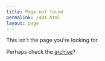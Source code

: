 ```yaml
---
title: Page not found
permalink: /404.html
layout: page
---
```


This isn't the page you're looking for.

Perhaps check the [archive](/archive)?
